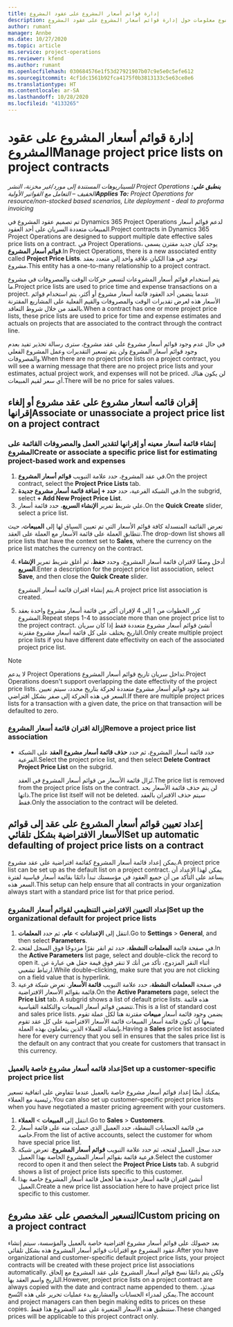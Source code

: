 ```yaml
---
title: إدارة قوائم أسعار المشروع على عقود المشروع
description: يقدم هذا الموضوع معلومات حول إدارة قوائم أسعار المشروع على عقود المشروع.
author: rumant
manager: Annbe
ms.date: 10/27/2020
ms.topic: article
ms.service: project-operations
ms.reviewer: kfend
ms.author: rumant
ms.openlocfilehash: 030684576e1f53d27921907b07c9e5e0c5efe612
ms.sourcegitcommit: 4cf1dc1561b92fca4175f0b3813133c5e63ce8e6
ms.translationtype: HT
ms.contentlocale: ar-SA
ms.lasthandoff: 10/28/2020
ms.locfileid: "4133265"
---
```

# <a name="manage-project-price-lists-on-project-contracts"></a><span data-ttu-id="3f6b6-103">إدارة قوائم أسعار المشروع على عقود المشروع</span><span class="sxs-lookup"><span data-stu-id="3f6b6-103">Manage project price lists on project contracts</span></span>

<span data-ttu-id="3f6b6-104">_**ينطبق علي:** ‏‫Project Operations للسيناريوهات المستندة إلى مورد/غير مخزنة‬، ‏‫النشر الخفيف – التعامل مع الفواتير الأولية‬_</span><span class="sxs-lookup"><span data-stu-id="3f6b6-104">_**Applies To:** Project Operations for resource/non-stocked based scenarios, Lite deployment - deal to proforma invoicing_</span></span>

<span data-ttu-id="3f6b6-105">تم تصميم عقود المشروع في Dynamics 365 Project Operations لدعم قوائم أسعار المبيعات متعددة السريان على أحد العقود.</span><span class="sxs-lookup"><span data-stu-id="3f6b6-105">Project contracts in Dynamics 365 Project Operations are designed to support multiple date effective sales price lists on a contract.</span></span> <span data-ttu-id="3f6b6-106">في Project Operations، يوجد كيان جديد مقترن يسمى **قوائم أسعار المشروع**.</span><span class="sxs-lookup"><span data-stu-id="3f6b6-106">In Project Operations, there is a new associated entity called **Project Price Lists**.</span></span> <span data-ttu-id="3f6b6-107">توجد في هذا الكيان علاقة واحد إلى متعدد بعقد مشروع.</span><span class="sxs-lookup"><span data-stu-id="3f6b6-107">This entity has a one-to-many relationship to a project contract.</span></span>

<span data-ttu-id="3f6b6-108">يتم استخدام قوائم أسعار المشروعات لتسعير حركات الوقت والمصروفات في مشروع ما.</span><span class="sxs-lookup"><span data-stu-id="3f6b6-108">Project price lists are used to price time and expense transactions on a project.</span></span> <span data-ttu-id="3f6b6-109">عندما يتضمن أحد العقود قائمة أسعار مشروع أو أكثر، يتم استخدام قوائم الأسعار هذه لعرض تقديرات الوقت والمصروفات والقيم الفعلية على المشاريع المقترنة بالعقد من خلال شروط التعاقد.</span><span class="sxs-lookup"><span data-stu-id="3f6b6-109">When a contract has one or more project price lists, these price lists are used to price for time and expense estimates and actuals on projects that are associated to the contract through the contract line.</span></span>

<span data-ttu-id="3f6b6-110">في حال عدم وجود قوائم أسعار مشروع على عقد مشروع، سترى رسالة تحذير تفيد بعدم وجود قوائم أسعار المشروع ولن يتم تسعير التقديرات وعمل المشروع الفعلي والمصروفات.</span><span class="sxs-lookup"><span data-stu-id="3f6b6-110">When there are no project price lists on a project contract, you will see a warning message that there are no project price lists and your estimates, actual project work, and expenses will not be priced.</span></span> <span data-ttu-id="3f6b6-111">لن يكون هناك أي سعر لقيم المبيعات.</span><span class="sxs-lookup"><span data-stu-id="3f6b6-111">There will be no price for sales values.</span></span>

## <a name="associate-or-unassociate-a-project-price-list-on-a-project-contract"></a><span data-ttu-id="3f6b6-112">إقران قائمه أسعار  مشروع على عقد مشروع أو إلغاء إقرانها</span><span class="sxs-lookup"><span data-stu-id="3f6b6-112">Associate or unassociate a project price list on a project contract</span></span>

### <a name="create-or-associate-a-specific-price-list-for-estimating-project-based-work-and-expenses"></a><span data-ttu-id="3f6b6-113">إنشاء قائمة أسعار معينه أو إقرانها لتقدير العمل والمصروفات القائمة على المشروع</span><span class="sxs-lookup"><span data-stu-id="3f6b6-113">Create or associate a specific price list for estimating project-based work and expenses</span></span>

1. <span data-ttu-id="3f6b6-114">في عقد المشروع، حدد علامة التبويب **قوائم أسعار المشروع**.</span><span class="sxs-lookup"><span data-stu-id="3f6b6-114">On the project contract, select the **Project Price Lists** tab.</span></span>
2. <span data-ttu-id="3f6b6-115">في الشبكة الفرعية، حدد **حدد + إضافة قائمة أسعار مشروع جديدة**.</span><span class="sxs-lookup"><span data-stu-id="3f6b6-115">In the subgrid, select **+ Add New Project Price List**.</span></span>
3. <span data-ttu-id="3f6b6-116">علي شريط تمرير **الإنشاء السريع**، حدد قائمة أسعار.</span><span class="sxs-lookup"><span data-stu-id="3f6b6-116">On the **Quick Create** slider, select a price list.</span></span> 

  <span data-ttu-id="3f6b6-117">تعرض القائمة المنسدلة كافة قوائم الأسعار التي تم تعيين السياق لها إلى **المبيعات**، حيث تتطابق العملة على قائمة الأسعار مع العملة على العقد.</span><span class="sxs-lookup"><span data-stu-id="3f6b6-117">The drop-down list shows all price lists that have the context set to **Sales**, where the currency on the price list matches the currency on the contract.</span></span>
  
4. <span data-ttu-id="3f6b6-118">أدخل وصفًا لاقتران قائمة أسعار المشروع، وحدد **حفظ**، ثم أغلق شريط تمرير **الإنشاء السريع**.</span><span class="sxs-lookup"><span data-stu-id="3f6b6-118">Enter a description for the project price list association, select **Save**, and then close the **Quick Create** slider.</span></span>

   <span data-ttu-id="3f6b6-119">يتم إنشاء اقتران قائمة أسعار المشروع.</span><span class="sxs-lookup"><span data-stu-id="3f6b6-119">A project price list association is created.</span></span>
   
5. <span data-ttu-id="3f6b6-120">كرر الخطوات من 1 إلى 4 لإقران أكثر من قائمة أسعار مشروع واحدة بعقد المشروع.</span><span class="sxs-lookup"><span data-stu-id="3f6b6-120">Repeat steps 1-4 to associate more than one project price list to the project contract.</span></span> <span data-ttu-id="3f6b6-121">أنشئ قوائم أسعار مشروع متعددة فقط إذا كان سريان التاريخ يختلف على كل قائمة أسعار مشروع مقترنة.</span><span class="sxs-lookup"><span data-stu-id="3f6b6-121">Only create multiple project price lists if you have different date effectivity on each of the associated project price list.</span></span>

> [!NOTE]
> <span data-ttu-id="3f6b6-122">لا يدعم Project Operations تداخل سريان تاريخ قوائم أسعار المشروع.</span><span class="sxs-lookup"><span data-stu-id="3f6b6-122">Project Operations doesn't support overlapping the date effectivity of the project price lists.</span></span> <span data-ttu-id="3f6b6-123">عند وجود قوائم أسعار مشروع متعددة لحركة بتاريخ محدد، سيتم تعيين السعر في هذه الحركة إلى صفر بشكل افتراضي.</span><span class="sxs-lookup"><span data-stu-id="3f6b6-123">If there are multiple project prices lists for a transaction with a given date, the price on that transaction will be defaulted to zero.</span></span>

### <a name="remove-a-project-price-list-association"></a><span data-ttu-id="3f6b6-124">إزالة اقتران قائمة أسعار المشروع</span><span class="sxs-lookup"><span data-stu-id="3f6b6-124">Remove a project price list association</span></span>

- <span data-ttu-id="3f6b6-125">حدد قائمة أسعار المشروع، ثم حدد **حذف قائمة أسعار مشروع العقد** على الشبكة الفرعية.</span><span class="sxs-lookup"><span data-stu-id="3f6b6-125">Select the project price list, and then select **Delete Contract Project Price List** on the subgrid.</span></span> 

  <span data-ttu-id="3f6b6-126">تُزال قائمة الأسعار من قوائم أسعار المشروع في العقد.</span><span class="sxs-lookup"><span data-stu-id="3f6b6-126">The price list is removed from the project price lists on the contract.</span></span> <span data-ttu-id="3f6b6-127">لن يتم حذف قائمة الأسعار بحد ذاتها.</span><span class="sxs-lookup"><span data-stu-id="3f6b6-127">The price list itself will not be deleted.</span></span> <span data-ttu-id="3f6b6-128">سيتم حذف الاقتران بالعقد فقط.</span><span class="sxs-lookup"><span data-stu-id="3f6b6-128">Only the association to the contract will be deleted.</span></span>

## <a name="set-up-automatic-defaulting-of-project-price-lists-on-a-contract"></a><span data-ttu-id="3f6b6-129">إعداد تعيين قوائم أسعار المشروع على عقد إلى قوائم الأسعار الافتراضية بشكل تلقائي</span><span class="sxs-lookup"><span data-stu-id="3f6b6-129">Set up automatic defaulting of project price lists on a contract</span></span>

<span data-ttu-id="3f6b6-130">يمكن إعداد قائمة أسعار المشروع كقائمة افتراضية على عقد مشروع.</span><span class="sxs-lookup"><span data-stu-id="3f6b6-130">A project price list can be set up as the default list on a project contract.</span></span> <span data-ttu-id="3f6b6-131">يمكن لهذا الإعداد أن يساعد على التأكد من أن جميع العقود في مؤسستك تبدأ دائمًا بقائمة أسعار قياسية لفترة السعر هذه.</span><span class="sxs-lookup"><span data-stu-id="3f6b6-131">This setup can help ensure that all contracts in your organization always start with a standard price list for that price period.</span></span>

### <a name="set-up-the-organizational-default-for-project-price-lists"></a><span data-ttu-id="3f6b6-132">إعداد التعيين الافتراضي التنظيمي لقوائم أسعار المشروع</span><span class="sxs-lookup"><span data-stu-id="3f6b6-132">Set up the organizational default for project price lists</span></span>

1. <span data-ttu-id="3f6b6-133">انتقل إلى **الإعدادات** > **عام**، ثم حدد **المعلمات**.</span><span class="sxs-lookup"><span data-stu-id="3f6b6-133">Go to **Settings** > **General**, and then select **Parameters**.</span></span>
2. <span data-ttu-id="3f6b6-134">في صفحة قائمة **المعلمات النشطة**، حدد ثم انقر نقرًا مزدوجًا فوق السجل لفتحه.</span><span class="sxs-lookup"><span data-stu-id="3f6b6-134">In the **Active Parameters** list page, select and double-click the record to open it.</span></span> <span data-ttu-id="3f6b6-135">أثناء النقر المزدوج، تأكد من أنك لا تنقر فوق قيمة حقل هي عبارة عن ارتباط تشعبي.</span><span class="sxs-lookup"><span data-stu-id="3f6b6-135">While double–clicking, make sure that you are not clicking on a field value that is hyperlink.</span></span> 
3. <span data-ttu-id="3f6b6-136">في صفحة **المعلمات النشطة**، حدد علامة التبويب **قائمة الأسعار**. تعرض شبكة فرعية قائمة بقوائم الأسعار الافتراضية.</span><span class="sxs-lookup"><span data-stu-id="3f6b6-136">On the **Active Parameters** page, select the **Price List** tab. A subgrid shows a list of default price lists.</span></span> <span data-ttu-id="3f6b6-137">هذه قائمة تتضمن قوائم أسعار المبيعات والتكلفة القياسية.</span><span class="sxs-lookup"><span data-stu-id="3f6b6-137">This is a list of standard cost and sales price lists.</span></span> <span data-ttu-id="3f6b6-138">يضمن وجود قائمة أسعار **مبيعات** مقترنة هنا لكل عملة تقوم ببيعها أن تكون قائمة أسعار المبيعات قائمة الأسعار الافتراضية على كل عقد تقوم بإنشائه للعملاء الذين يتعاملون بهذه العملة.</span><span class="sxs-lookup"><span data-stu-id="3f6b6-138">Having a **Sales** price list associated here for every currency that you sell in ensures that the sales price list is the default on any contract that you create for customers that transact in this currency.</span></span>

### <a name="set-up-a-customer-specific-project-price-list"></a><span data-ttu-id="3f6b6-139">إعداد قائمه أسعار مشروع خاصة بالعميل</span><span class="sxs-lookup"><span data-stu-id="3f6b6-139">Set up a customer-specific project price list</span></span>

<span data-ttu-id="3f6b6-140">يمكنك أيضًا إعداد قوائم أسعار مشروع خاصة بالعميل عندما تتفاوض على اتفاقية تسعير رئيسية مع العملاء.</span><span class="sxs-lookup"><span data-stu-id="3f6b6-140">You can also set up customer–specific project price lists when you have negotiated a master pricing agreement with your customers.</span></span>

1. <span data-ttu-id="3f6b6-141">انتقل إلى **المبيعات** > **العملاء**.</span><span class="sxs-lookup"><span data-stu-id="3f6b6-141">Go to **Sales** > **Customers**.</span></span>
2. <span data-ttu-id="3f6b6-142">من قائمة الحسابات النشطة، حدد العميل الذي حصلت منه على قائمة أسعار خاصة.</span><span class="sxs-lookup"><span data-stu-id="3f6b6-142">From the list of active accounts, select the customer for whom have special price list.</span></span>
3. <span data-ttu-id="3f6b6-143">حدد سجل العميل لفتحه، ثم حدد علامة التبويب **قوائم أسعار المشروع**. تعرض شبكة فرعية قائمة بقوائم أسعار المشروع الخاصة بهذا العميل.</span><span class="sxs-lookup"><span data-stu-id="3f6b6-143">Select the customer record to open it and then select the **Project Price Lists** tab. A subgrid shows a list of project price lists specific to this customer.</span></span> 
4. <span data-ttu-id="3f6b6-144">أنشئ اقتران قائمة أسعار جديدة هنا لجعل قائمة أسعار المشروع خاصة بهذا العميل.</span><span class="sxs-lookup"><span data-stu-id="3f6b6-144">Create a new price list association here to have project price list specific to this customer.</span></span>

## <a name="custom-pricing-on-a-project-contract"></a><span data-ttu-id="3f6b6-145">التسعير المخصص على عقد مشروع</span><span class="sxs-lookup"><span data-stu-id="3f6b6-145">Custom pricing on a project contract</span></span>

<span data-ttu-id="3f6b6-146">بعد حصولك على قوائم أسعار مشروع افتراضية خاصة بالعميل والمؤسسة، سيتم إنشاء عقود المشروع مع اقترانات قوائم أسعار المشروع هذه بشكل تلقائي.</span><span class="sxs-lookup"><span data-stu-id="3f6b6-146">After you have organizational and customer-specific default project price lists, your project contracts will be created with these project price list associations automatically.</span></span> <span data-ttu-id="3f6b6-147">ولكن يتم دائمًا نسخ قوائم أسعار المشروع على عقد المشروع مع إلحاق التاريخ واسم العقد بها.</span><span class="sxs-lookup"><span data-stu-id="3f6b6-147">However, project price lists on a project contract are always copied with the date and contract name appended to them.</span></span> <span data-ttu-id="3f6b6-148">عندئذٍ، يمكن لمدراء الحسابات والمشاريع بدء عمليات تحرير على هذه النُسخ.</span><span class="sxs-lookup"><span data-stu-id="3f6b6-148">The account and project managers can then begin making edits to prices on these copies.</span></span> <span data-ttu-id="3f6b6-149">ستنطبق هذه الأسعار المتغيرة على عقد المشروع هذا فقط.</span><span class="sxs-lookup"><span data-stu-id="3f6b6-149">These changed prices will be applicable to this project contract only.</span></span>
